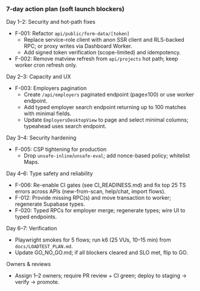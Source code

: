 ### 7‑day action plan (soft launch blockers)

Day 1–2: Security and hot-path fixes
- F-001: Refactor `api/public/form-data/[token]`
  - Replace service-role client with anon SSR client and RLS-backed RPC; or proxy writes via Dashboard Worker.
  - Add signed token verification (scope-limited) and idempotency.
- F-002: Remove matview refresh from `api/projects` hot path; keep worker cron refresh only.

Day 2–3: Capacity and UX
- F-003: Employers pagination
  - Create `/api/employers` paginated endpoint (page≤100) or use worker endpoint.
  - Add typed employer search endpoint returning up to 100 matches with minimal fields.
  - Update `EmployersDesktopView` to page and select minimal columns; typeahead uses search endpoint.

Day 3–4: Security hardening
- F-005: CSP tightening for production
  - Drop `unsafe-inline`/`unsafe-eval`; add nonce-based policy; whitelist Maps.

Day 4–6: Type safety and reliability
- F-006: Re-enable CI gates (see CI_READINESS.md) and fix top 25 TS errors across APIs (new-from-scan, help/chat, import flows).
- F-012: Provide missing RPC(s) and move transaction to worker; regenerate Supabase types.
- F-020: Typed RPCs for employer merge; regenerate types; wire UI to typed endpoints.

Day 6–7: Verification
- Playwright smokes for 5 flows; run k6 (25 VUs, 10–15 min) from `docs/LOADTEST_PLAN.md`.
- Update GO_NO_GO.md; if all blockers cleared and SLO met, flip to GO.

Owners & reviews
- Assign 1–2 owners; require PR review + CI green; deploy to staging → verify → promote.


